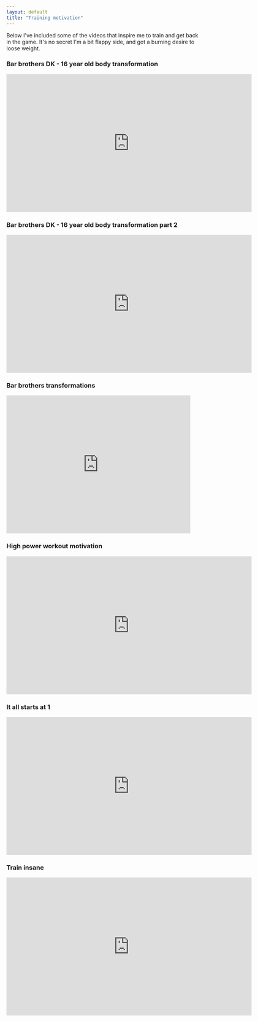 ```yaml
---
layout: default
title: "Training motivation"
---
```


Below I've included some of the videos that inspire me to train and get back
in the game. It's no secret I'm a bit flappy side, and got a burning desire
to loose weight.

### Bar brothers DK - 16 year old body transformation
<iframe width="640" height="360" src="https://www.youtube.com/embed/nqbFPN0SkLI?rel=0" frameborder="0" allowfullscreen></iframe>

### Bar brothers DK - 16 year old body transformation part 2
<iframe width="640" height="360" src="https://www.youtube.com/embed/YrbptWCTblE?rel=0" frameborder="0" allowfullscreen></iframe>

### Bar brothers transformations
<iframe width="480" height="360" src="https://www.youtube.com/embed/GhfLNN4BloY?rel=0" frameborder="0" allowfullscreen></iframe>

### High power workout motivation
<iframe width="640" height="360" src="https://www.youtube.com/embed/bqCojo2O7hw?rel=0" frameborder="0" allowfullscreen></iframe>

### It all starts at 1
<iframe width="640" height="360" src="https://www.youtube.com/embed/zzwn_mGHvzg?rel=0" frameborder="0" allowfullscreen></iframe>

### Train insane
<iframe width="640" height="360" src="https://www.youtube.com/embed/mvJHw64fxgQ?rel=0" frameborder="0" allowfullscreen></iframe>
